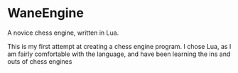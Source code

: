 # WaneEngine
A novice chess engine, written in Lua.

This is my first attempt at creating a chess engine program. I chose Lua, as I am fairly comfortable with the language, and have been learning the ins and outs of chess engines
